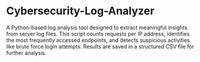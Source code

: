 # Cybersecurity-Log-Analyzer
A Python-based log analysis tool designed to extract meaningful insights from server log files. This script counts requests per IP address, identifies the most frequently accessed endpoints, and detects suspicious activities like brute force login attempts. Results are saved in a structured CSV file for further analysis.
